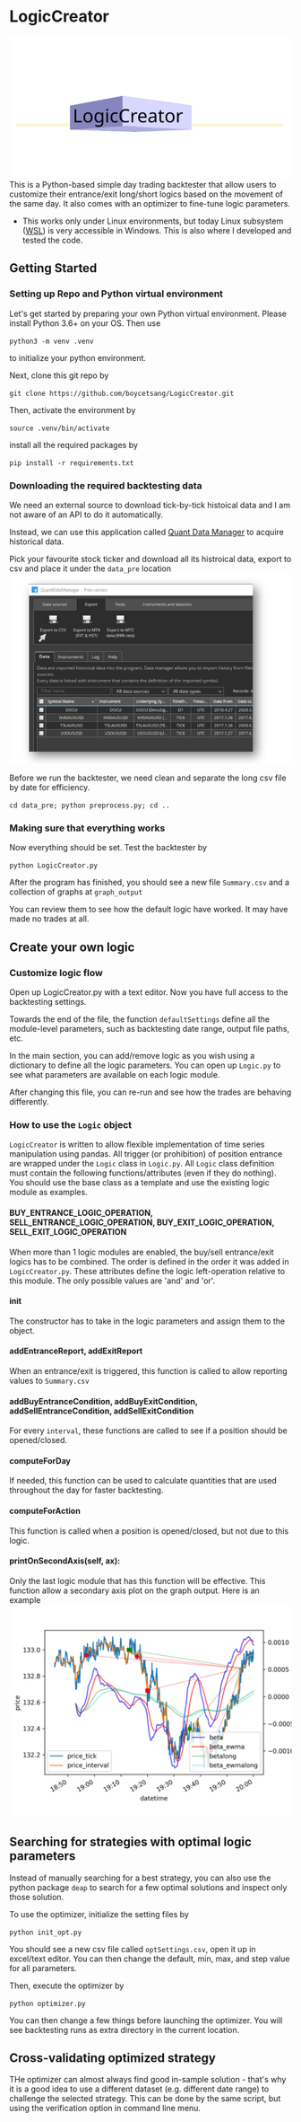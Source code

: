 # LogicCreator
![](https://github.com/boycetsang/LogicCreator/blob/master/docs/logo.svg)  
This is a Python-based simple day trading backtester that allow users to customize their entrance/exit long/short logics based on the movement of the same day. It also comes with an optimizer to fine-tune logic parameters. 
* This works only under Linux environments, but today Linux subsystem ([WSL](https://docs.microsoft.com/en-us/learn/modules/get-started-with-windows-subsystem-for-linux/)) is very accessible in Windows. This is also where I developed and tested the code.

## Getting Started
### Setting up Repo and Python virtual environment
Let's get started by preparing your own Python virtual environment. Please install Python 3.6+ on your OS. Then use

`python3 -m venv .venv`

to initialize your python environment.

Next, clone this git repo by 

`git clone https://github.com/boycetsang/LogicCreator.git`

Then, activate the environment by

`source .venv/bin/activate`

install all the required packages by 

`pip install -r requirements.txt`

### Downloading the required backtesting data
We need an external source to download tick-by-tick histoical data and I am not aware of an API to do it automatically.

Instead, we can use this application called [Quant Data Manager](https://strategyquant.com/quantdatamanager/) to acquire historical data.

Pick your favourite stock ticker and download all its histroical data, export to csv and place it under the `data_pre` location
![QuantDataManager](https://github.com/boycetsang/LogicCreator/blob/master/docs/quantapp.JPG)

Before we run the backtester, we need clean and separate the long csv file by date for efficiency.

`cd data_pre; python preprocess.py; cd ..`

### Making sure that everything works
Now everything should be set. Test the backtester by

`python LogicCreator.py`

After the program has finished, you should see a new file `Summary.csv` and a collection of graphs at `graph_output`

You can review them to see how the default logic have worked. It may have made no trades at all.

## Create your own logic
### Customize logic flow
Open up LogicCreator.py with a text editor. Now you have full access to the backtesting settings.

Towards the end of the file, the function `defaultSettings` define all the module-level parameters, such as backtesting date range, output file paths, etc.

In the main section, you can add/remove logic as you wish using a dictionary to define all the logic parameters. You can open up `Logic.py` to see what parameters are available on each logic module.

After changing this file, you can re-run and see how the trades are behaving differently.

### How to use the `Logic` object 
`LogicCreator` is written to allow flexible implementation of time series manipulation using pandas. All trigger (or prohibition) of position entrance are wrapped under the `Logic` class in `Logic.py`. All `Logic` class definition must contain the following functions/attributes (even if they do nothing). You should use the base class as a template and use the existing logic module as examples.

#### BUY_ENTRANCE_LOGIC_OPERATION, SELL_ENTRANCE_LOGIC_OPERATION, BUY_EXIT_LOGIC_OPERATION, SELL_EXIT_LOGIC_OPERATION
When more than 1 logic modules are enabled, the buy/sell entrance/exit logics has to be combined. The order is defined in the order it was added in `LogicCreator.py`. These attributes define the logic left-operation relative to this module. The only possible values are 'and' and 'or'.

#### __init__
The constructor has to take in the logic parameters and assign them to the object.

#### addEntranceReport, addExitReport
When an entrance/exit is triggered, this function is called to allow reporting values to `Summary.csv`

#### addBuyEntranceCondition, addBuyExitCondition, addSellEntranceCondition, addSellExitCondition
For every `interval`, these functions are called to see if a position should be opened/closed.

#### computeForDay
If needed, this function can be used to calculate quantities that are used throughout the day for faster backtesting.

#### computeForAction
This function is called when a position is opened/closed, but not due to this logic.

#### printOnSecondAxis(self, ax):
Only the last logic module that has this function will be effective. This function allow a secondary axis plot on the graph output. Here is an example
![Graph Example](https://github.com/boycetsang/LogicCreator/blob/master/docs/graph_example.png)

## Searching for strategies with optimal logic parameters
Instead of manually searching for a best strategy, you can also use the python package `deap` to search for a few optimal solutions and inspect only those solution.

To use the optimizer, initialize the setting files by

`python init_opt.py`

You should see a new csv file called `optSettings.csv`, open it up in excel/text editor. You can then change the default, min, max, and step value for all parameters.

Then, execute the optimizer by 

`python optimizer.py`

You can then change a few things before launching the optimizer. You will see backtesting runs as extra directory in the current location. 

## Cross-validating optimized strategy
THe optimizer can almost always find good in-sample solution - that's why it is a good idea to use a different dataset (e.g. different date range) to challenge the selected strategy. This can be done by the same script, but using the verification option in command line menu.
